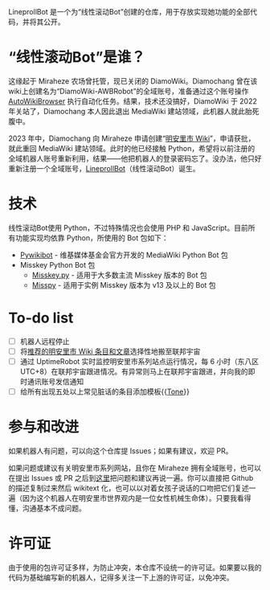 LineprollBot 是一个为“线性滚动Bot”创建的仓库，用于存放实现她功能的全部代码，并将其公开。

# “线性滚动Bot”是谁？
这缘起于 Miraheze 农场曾托管，现已关闭的 DiamoWiki。Diamochang 曾在该wiki上创建名为“DiamoWiki-AWBRobot”的全域账号，准备通过这个账号操作 [AutoWikiBrowser](https://zh.wikipedia.org/wiki/Wikipedia:AutoWikiBrowser) 执行自动化任务。结果，技术还没搞好，DiamoWiki 于 2022 年关站了，Diamochang 本人因此退出 MediaWiki 建站领域，此机器人就此胎死腹中。

2023 年中，Diamochang 向 Miraheze 申请创建“[明安里市 Wiki](https://minganlicity.miraheze.org)”，申请获批，就此重回 MediaWiki 建站领域。此时的他已经接触 Python，希望将以前注册的全域机器人账号重新利用，结果——他把机器人的登录密码忘了。没办法，他只好重新注册一个全域账号，[LineprollBot](https://login.miraheze.org/wiki/User:LineprollBot)（线性滚动Bot）诞生。

# 技术
线性滚动Bot使用 Python，不过特殊情况也会使用 PHP 和 JavaScript。目前所有功能实现均依靠 Python，所使用的 Bot 包如下：
* [Pywikibot](https://github.com/wikimedia/pywikibot) - 维基媒体基金会官方开发的 MediaWiki Python Bot 包
* Misskey Python Bot 包
    * [Misskey.py](https://github.com/YuzuRyo61/Misskey.py) - 适用于大多数主流 Misskey 版本的 Bot 包
    * [Misspy](https://github.com/misspy-dev/misspy) - 适用于实例 Misskey 版本为 v13 及以上的 Bot 包

# To-do list
* [ ] 机器人远程停止
* [ ] 将[推荐的明安里市 Wiki 条目和文章](https://minganlicity.miraheze.org/wiki/User:LineprollBot/Featured_Articles)选择性地搬至联邦宇宙
* [ ] 通过 UptimeRobot 实时监控明安里市系列站点运行情况，每 6 小时（东八区 UTC+8）在联邦宇宙跟进情况。有异常则马上在联邦宇宙跟进，并向我的即时通讯账号发信通知
* [ ] 给所有出现五处以上常见脏话的条目添加模板{{[Tone](https://minganlicity.miraheze.org/wiki/Template:Tone)}}

# 参与和改进
如果机器人有问题，可以向这个仓库提 Issues；如果有建议，欢迎 PR。

如果问题或建议有关明安里市系列网站，且你在 Miraheze 拥有全域账号，也可以在提出 Issues 或 PR 之后到[这里](https://minganlicity.miraheze.org/wiki/User_talk:LineprollBot/Issues)把问题和建议再说一遍。你可以直接把 Github 的描述复制过来然后 wikitext 化，也可以以对着女孩子说话的口吻把它们复述一遍（因为这个机器人在明安里市世界观内是一位女性机械生命体）。只要我看得懂，沟通基本不成问题。

# 许可证
由于使用的包许可证多样，为防止冲突，本仓库不设统一的许可证。如果要以我的代码为基础编写新的机器人，记得多关注一下上游的许可证，以免冲突。


